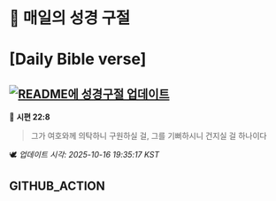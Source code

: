 # 🙏 매일의 성경 구절
# [Daily Bible verse]
## [![README에 성경구절 업데이트](https://github.com/DONGSUKA/first_test/actions/workflows/update-readme-bible.yml/badge.svg)](https://github.com/DONGSUKA/first_test/actions/workflows/update-readme-bible.yml)
<!-- START_BIBLE_VERSE -->
📖 **시편 22:8**
> 그가 여호와께 의탁하니 구원하실 걸, 그를 기뻐하시니 건지실 걸 하나이다

🕊️ _업데이트 시각: 2025-10-16 19:35:17 KST_
  <!-- END_BIBLE_VERSE -->
## GITHUB_ACTION

